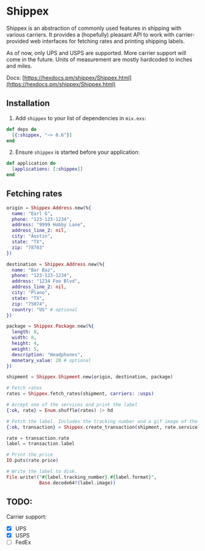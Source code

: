 # Shippex

Shippex is an abstraction of commonly used features in shipping with various carriers. It provides a (hopefully) pleasant API to work with carrier-provided web interfaces for fetching rates and printing shipping labels.

As of now, only UPS and USPS are supported. More carrier support will come in the future. Units of measurement are mostly hardcoded to inches and miles.

Docs: [https://hexdocs.pm/shippex/Shippex.html](https://hexdocs.pm/shippex/Shippex.html)

## Installation

1. Add `shippex` to your list of dependencies in `mix.exs`:

```elixir
def deps do
  [{:shippex, "~> 0.6"}]
end
```

2. Ensure `shippex` is started before your application:

```elixir
def application do
  [applications: [:shippex]]
end
```

## Fetching rates

```elixir
origin = Shippex.Address.new(%{
  name: "Earl G",
  phone: "123-123-1234",
  address: "9999 Hobby Lane",
  address_line_2: nil,
  city: "Austin",
  state: "TX",
  zip: "78703"
})

destination = Shippex.Address.new(%{
  name: "Bar Baz",
  phone: "123-123-1234",
  address: "1234 Foo Blvd",
  address_line_2: nil,
  city: "Plano",
  state: "TX",
  zip: "75074",
  country: "US" # optional
})

package = Shippex.Package.new(%{
  length: 8,
  width: 8,
  height: 4,
  weight: 5,
  description: "Headphones",
  monetary_value: 20 # optional
})

shipment = Shippex.Shipment.new(origin, destination, package)

# Fetch rates
rates = Shippex.fetch_rates(shipment, carriers: :usps)

# Accept one of the services and print the label
{:ok, rate} = Enum.shuffle(rates) |> hd

# Fetch the label. Includes the tracking number and a gif image of the label.
{:ok, transaction} = Shippex.create_transaction(shipment, rate.service)

rate = transaction.rate
label = transaction.label

# Print the price
IO.puts(rate.price)

# Write the label to disk.
File.write!("#{label.tracking_number}.#{label.format}",
            Base.decode64!(label.image))
```

## TODO:

Carrier support:

- [x] UPS
- [x] USPS
- [ ] FedEx
